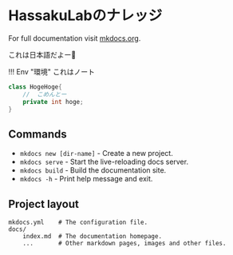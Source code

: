# HassakuLabのナレッジ

For full documentation visit [mkdocs.org](https://www.mkdocs.org).

これは日本語だよー:apple:

!!! Env "環境"
    これはノート

```csharp
class HogeHoge{
    //  こめんとー
    private int hoge;
}
```

## Commands

* `mkdocs new [dir-name]` - Create a new project.
* `mkdocs serve` - Start the live-reloading docs server.
* `mkdocs build` - Build the documentation site.
* `mkdocs -h` - Print help message and exit.

## Project layout

    mkdocs.yml    # The configuration file.
    docs/
        index.md  # The documentation homepage.
        ...       # Other markdown pages, images and other files.
